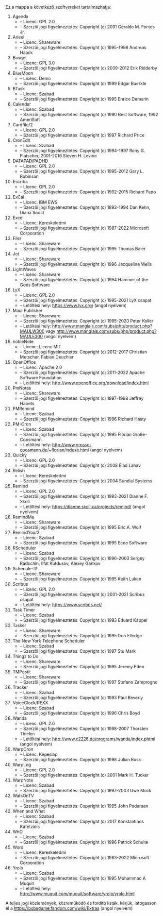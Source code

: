 ﻿Ez a mappa a következő szoftvereket tartalmazhatja:

1. Agenda
   - – Licenc: GPL 2.0
   - – Szerzői jogi figyelmeztetés: Copyright (c) 2001 Geraldo M. Fontes Jr.
2. Arieel
   - – Licenc: Shareware
   - – Szerzői jogi figyelmeztetés: Copyright (c) 1995-1998 Andreas Haack
3. Basqet
   - – Licenc: GPL 3.0
   - – Szerzői jogi figyelmeztetés: Copyright (c) 2009-2012 Erik Ridderby
4. BlueMoon
   - – Licenc: Demo
   - – Szerzői jogi figyelmeztetés: Copyright (c) 1999 Edgar Buerkle
5. BTask
   - – Licenc: Szabad
   - – Szerzői jogi figyelmeztetés: Copyright (c) 1995 Enrico Demarin
6. Calendar
   - – Licenc: Szabad
   - – Szerzői jogi figyelmeztetés: Copyright (c) 1990 Best Software, 1992 AmeriSoft
7. Cardfile/2
   - – Licenc: GPL 2.0
   - – Szerzői jogi figyelmeztetés: Copyright (c) 1997 Richard Price
8. CronEdit
   - – Licenc: Szabad
   - – Szerzői jogi figyelmeztetés: Copyright (c) 1994-1997 Rony G. Flatscher, 2001-2016 Steven H. Levine
9. DATAPAD/PADHD
   - – Licenc: GPL 2.0
   - – Szerzői jogi figyelmeztetés: Copyright (c) 1995-2012 Gary L. Robinson
10. Escriba
    - – Licenc: GPL 2.0
    - – Szerzői jogi figyelmeztetés: Copyright (c) 1992-2015 Richard Papo
11. ExCal
    - – Licenc: IBM EWS
    - – Szerzői jogi figyelmeztetés: Copyright (c) 1993-1994 Dan Kehn, Diana Soost
12. Excel
    - – Licenc: Kereskeledmi
    - – Szerzői jogi figyelmeztetés: Copyright (c) 1987-2022 Microsoft Corporation
13. Filer
    - – Licenc: Shareware
    - – Szerzői jogi figyelmeztetés: Copyright (c) 1995 Thomas Baier
14. Jot
    - – Licenc: Shareware
    - – Szerzői jogi figyelmeztetés: Copyright (c) 1996 Jacqueline Wells
15. LightWaves
    - – Licenc: Shareware
    - – Szerzői jogi figyelmeztetés: Copyright (c) 1994 Hammer of the Gods Software
16. LyX
    - – Licenc: GPL 2.0
    - – Szerzői jogi figyelmeztetés: Copyright (c) 1995-2021 LyX csapat
    - – Letöltési hely: https://www.lyx.org/ (angol nyelvem)
17. Maul Publisher
    - – Licenc: Shareware
    - – Szerzői jogi figyelmeztetés: Copyright (c) 1995-2020 Peter Koller
    - – Letöltési hely: http://www.manglais.com/subs/php/product.php?MAULW300 vagy http://www.manglais.com/subs/php/product.php?MAULE300 (angol nyelvem)
18. nobleNote
    - – Licenc: Licenc MIT
    - – Szerzői jogi figyelmeztetés: Copyright (c) 2012-2017 Christian Metscher, Fabian Deuchler
19. OpenOffice
    - – Licenc: Apache 2.0
    - – Szerzői jogi figyelmeztetés: Copyright (c) 2011-2022 Apache Software Foundation
    - – Letöltési hely: http://www.openoffice.org/download/index.html
20. PmNotes
    - – Licenc: Shareware
    - – Szerzői jogi figyelmeztetés: Copyright (c) 1997-1998 Jeffrey Habets
21. PMRemind
    - – Licenc: Szabad
    - – Szerzői jogi figyelmeztetés: Copyright (c) 1996 Richard Hasty
22. PM-Cron
    - – Licenc: Szabad
    - – Szerzői jogi figyelmeztetés: Copyright (c) 1995 Florian Große-Coosmann
    - – Letöltési hely: http://www.grosse-coosmann.de/~florian/indexe.html (angol nyelvem)
23. Quicky
    - – Licenc: GPL 2.0
    - – Szerzői jogi figyelmeztetés: Copyright (c) 2008 Elad Lahav
24. Relish
    - – Licenc: Kereskeledmi
    - – Szerzői jogi figyelmeztetés: Copyright (c) 2004 Sundial Systems
25. Remind
    - – Licenc: GPL 2.0
    - – Szerzői jogi figyelmeztetés: Copyright (c) 1993-2021 Dianne F. Skoll
    - – Letöltési hely: https://dianne.skoll.ca/projects/remind/ (angol nyelvem)
26. RemindMe
    - – Licenc: Shareware
    - – Szerzői jogi figyelmeztetés: Copyright (c) 1995 Eric A. Wolf
27. RemindYou/2
    - – Licenc: Szabad
    - – Szerzői jogi figyelmeztetés: Copyright (c) 1995 Ecee Software
28. RScheduler
    - – Licenc: Szabad
    - – Szerzői jogi figyelmeztetés: Copyright (c) 1996-2003 Sergey Radochin, Ilfat Kutdusov, Alexey Gankov
29. Schedule-It!
    - – Licenc: Shareware
    - – Szerzői jogi figyelmeztetés: Copyright (c) 1995 Keith Luken
30. Scribus
    - – Licenc: GPL 2.0
    - – Szerzői jogi figyelmeztetés: Copyright (c) 2001-2021 Scribus csapat
    - – Letöltési hely: https://www.scribus.net/
31. Task Timer
    - – Licenc: Szabad
    - – Szerzői jogi figyelmeztetés: Copyright (c) 1993 Eduard Kappel
32. Tasker
    - – Licenc: Shareware
    - – Szerzői jogi figyelmeztetés: Copyright (c) 1995 Don Elledge
33. The New York Telephone Scheduler
    - – Licenc: Szabad
    - – Szerzői jogi figyelmeztetés: Copyright (c) 1997 Stu Mark
34. Thingz to Do
    - – Licenc: Shareware
    - – Szerzői jogi figyelmeztetés: Copyright (c) 1995 Jeremy Eden
35. TMPostit
    - – Licenc: Shareware
    - – Szerzői jogi figyelmeztetés: Copyright (c) 1997 Stefano Zamprogno
36. Tracker
    - – Licenc: Szabad
    - – Szerzői jogi figyelmeztetés: Copyright (c) 1993 Paul Beverly
37. VoiceClock/REXX
    - – Licenc: Szabad
    - – Szerzői jogi figyelmeztetés: Copyright (c) 1996 Chris Boyd
38. Wanda
    - – Licenc: GPL 2.0
    - – Szerzői jogi figyelmeztetés: Copyright (c) 1998-2007 Thorsten Thielen
    - – Letöltési hely: http://www.c2226.de/programs/wanda/index.phtml (angol nyelvem)
39. WarpCron
    - – Licenc: Képeslap
    - – Szerzői jogi figyelmeztetés: Copyright (c) 1998 Julian Buss
40. WarpLog
    - – Licenc: GPL 2.0
    - – Szerzői jogi figyelmeztetés: Copyright (c) 2001 Mark H. Tucker
41. WarpNote
    - – Licenc: Szabad
    - – Szerzői jogi figyelmeztetés: Copyright (c) 1997-2003 Uwe Mock
42. WatsOnTV
    - – Licenc: Szabad
    - – Szerzői jogi figyelmeztetés: Copyright (c) 1995 John Pedersen
43. When and What
    - – Licenc: Szabad
    - – Szerzői jogi figyelmeztetés: Copyright (c) 2017 Konstantinos Kafetzidis
44. WhO
    - – Licenc: Szabad
    - – Szerzői jogi figyelmeztetés: Copyright (c) 1996 Patrick Schulte
45. Word
    - – Licenc: Kereskeledmi
    - – Szerzői jogi figyelmeztetés: Copyright (c) 1983-2022 Microsoft Corporation
46. Yrolo
    - – Licenc: Szabad
    - – Szerzői jogi figyelmeztetés: Copyright (c) 1995 Muhammad A Muquit
    - – Letöltési hely: http://www.muquit.com/muquit/software/yrolo/yrolo.html

A teljes jogi közlemények, közreműködő és fordító listák, kérjük, látogasson el a https://bobsgame.fandom.com/wiki/Extras (angol nyelvem)
